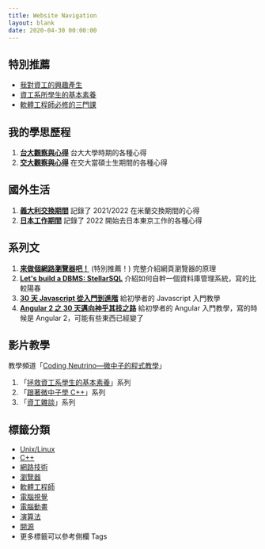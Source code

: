 ```yaml
---
title: Website Navigation
layout: blank
date: 2020-04-30 00:00:00
---
```


## 特別推薦

- [我對資工的興趣產生](/post/2019/12/cs-to-me/)
- [資工系所學生的基本素養](/post/2020/04/thought-about-cs-student/)
- [軟體工程師必修的三門課](/post/2018/12/engineer_class/)

## 我的學思歷程

1. **[台大觀察與心得](/tags/台大觀察與心得/)**
    台大大學時期的各種心得
2. **[交大觀察與心得](/tags/交大觀察與心得/)**
    在交大當碩士生期間的各種心得

## 國外生活

1. **[義大利交換期間](/tags/Italy/)**
    記錄了 2021/2022 在米蘭交換期間的心得
2. **[日本工作期間](/tags/日本/)**
    記錄了 2022 開始去日本東京工作的各種心得

## 系列文

1. **[來做個網路瀏覽器吧！](/post/2018/02/browser/browser_series_33/)** (特別推薦！)
    完整介紹網頁瀏覽器的原理
2. **[Let's build a DBMS: StellarSQL](/tags/stellarsql/)**
    介紹如何自幹一個資料庫管理系統，寫的比較陽春
3. **[30 天 Javascript 從入門到進階](/post/2018/11/master_js/table/)**
    給初學者的 Javascript 入門教學
4. **[Angular 2 之 30 天邁向神乎其技之路](/tags/angular-2-之-30-天邁向神乎其技之路/)**
    給初學者的 Angular 入門教學，寫的時候是 Angular 2，可能有些東西已經變了

## 影片教學

教學頻道「[Coding Neutrino—微中子的程式教學](https://www.youtube.com/channel/UCe_3sYrCsZyo9WAGd0s6vRQ/)」

1. 「[拯救資工系學生的基本素養](https://www.youtube.com/playlist?list=PLCOCSTovXmudP_dZi1T9lNHLOtqpK9e2P)」系列
2. 「[跟著微中子學 C++](https://www.youtube.com/playlist?list=PLCOCSTovXmufcloNkBXm8P4FgxbvMZF4_)」系列
3. 「[資工雜談](https://www.youtube.com/playlist?list=PLCOCSTovXmudUDsPzejAKFVVnja44i2uN)」系列

## 標籤分類

- [Unix/Linux](/tags/unix/)
- [C++](/tags/c++/)
- [網路技術](/tags/web/)
- [瀏覽器](/tags/browser/)
- [軟體工程師](/tags/軟體工程師/)
- [電腦視覺](/tags/電腦視覺/)
- [電腦動畫](/tags/電腦動畫/)
- [演算法](/tags/algorithm/)
- [開源](/tags/開源/)
- 更多標籤可以參考側欄 Tags